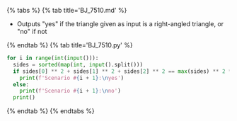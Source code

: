 {% tabs %}
{% tab title='BJ_7510.md' %}

* Outputs "yes" if the triangle given as input is a right-angled triangle, or "no" if not

{% endtab %}
{% tab title='BJ_7510.py' %}

```py
for i in range(int(input())):
  sides = sorted(map(int, input().split()))
  if sides[0] ** 2 + sides[1] ** 2 + sides[2] ** 2 == max(sides) ** 2 * 2:
    print(f'Scenario #{i + 1}:\nyes')
  else:
    print(f'Scenario #{i + 1}:\nno')
  print()
```

{% endtab %}
{% endtabs %}